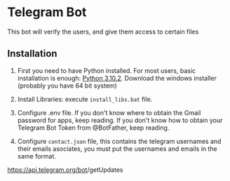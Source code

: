 # Telegram Bot

This bot will verify the users, and give them access to certain files

## Installation

1) First you need to have Python installed. For most users, basic installation is enough: [Python 3.10.2](https://www.python.org/downloads/release/python-3102/). Download the windows installer (probably you have 64 bit system)

2) Install Libraries: execute `install_libs.bat` file.

3) Configure .env file. If you don't know where to obtain the Gmail password for apps, keep reading. If you don't know how to obtain your Telegram Bot Token from @BotFather, keep reading.

4) Configure `contact.json` file, this contains the telegram usernames and their emails asociates, you must put the usernames and emails in the same format.

https://api.telegram.org/bot<token>/getUpdates